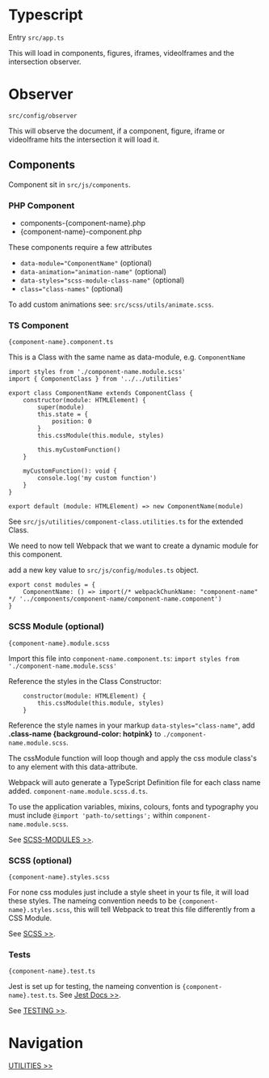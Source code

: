 # Typescript

Entry `src/app.ts`

This will load in components, figures, iframes, videoIframes and the intersection observer.

# Observer

`src/config/observer`

This will observe the document, if a component, figure, iframe or videoIframe hits the intersection it will load it.

## Components

Component sit in `src/js/components`.

### PHP Component

- components-{component-name}.php
- {component-name}-component.php

These components require a few attributes

- `data-module="ComponentName"` (optional)
- `data-animation="animation-name"` (optional)
- `data-styles="scss-module-class-name"` (optional)
- `class="class-names"` (optional)

To add custom animations see: `src/scss/utils/animate.scss`.

### TS Component

`{component-name}.component.ts`

This is a Class with the same name as data-module, e.g. `ComponentName`

```
import styles from './component-name.module.scss'
import { ComponentClass } from '../../utilities'

export class ComponentName extends ComponentClass {
    constructor(module: HTMLElement) {
        super(module)
        this.state = {
            position: 0
        }
        this.cssModule(this.module, styles)

        this.myCustomFunction()
    }

    myCustomFunction(): void {
        console.log('my custom function')
    }
}

export default (module: HTMLElement) => new ComponentName(module)
```

See `src/js/utilities/component-class.utilities.ts` for the extended Class.

We need to now tell Webpack that we want to create a dynamic module for this component.

add a new key value to `src/js/config/modules.ts` object.

```
export const modules = {
    ComponentName: () => import(/* webpackChunkName: "component-name" */ '../components/component-name/component-name.component')
}
```

### SCSS Module (optional)

`{component-name}.module.scss`

Import this file into `component-name.component.ts`: `import styles from './component-name.module.scss'`

Reference the styles in the Class Constructor:

```
    constructor(module: HTMLElement) {
        this.cssModule(this.module, styles)
    }
```

Reference the style names in your markup `data-styles="class-name"`, add **.class-name {background-color: hotpink}** to `./component-name.module.scss`.

The cssModule function will loop though and apply the css module class's to any element with this data-attribute.

Webpack will auto generate a TypeScript Definition file for each class name added. `component-name.module.scss.d.ts`.

To use the application variables, mixins, colours, fonts and typography you must include `@import 'path-to/settings';` within `component-name.module.scss`.

See [SCSS-MODULES >>](scss-modules.md).

### SCSS (optional)

`{component-name}.styles.scss`

For none css modules just include a style sheet in your ts file, it will load these styles. The nameing convention needs to be `{component-name}.styles.scss`, this will tell Webpack to treat this file differently from a CSS Module.

See [SCSS >>](scss.md).

### Tests

`{component-name}.test.ts`

Jest is set up for testing, the nameing convention is `{component-name}.test.ts`. See [Jest Docs >>](https://jestjs.io/docs/getting-started).

See [TESTING >>](testing.md).

# Navigation

[UTILITIES >>](UTILITIES.md)
